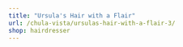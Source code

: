 ```yaml
---
title: "Ursula's Hair with a Flair"
url: /chula-vista/ursulas-hair-with-a-flair-3/
shop: hairdresser
---
```

